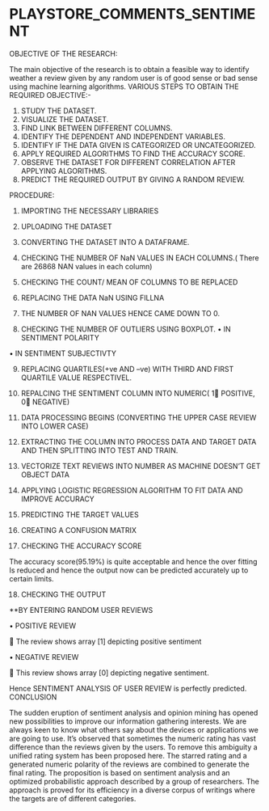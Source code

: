 # PLAYSTORE_COMMENTS_SENTIMENT
OBJECTIVE OF THE RESEARCH:

The main objective of the research is to obtain a feasible way to identify weather a review given by any random user is of good sense or bad sense using machine learning algorithms.
VARIOUS STEPS TO OBTAIN THE REQUIRED OBJECTIVE:-


1.	STUDY THE DATASET.
2.	VISUALIZE THE DATASET.
3.	FIND LINK BETWEEN DIFFERENT COLUMNS.
4.	IDENTIFY THE DEPENDENT AND INDEPENDENT VARIABLES.
5.	IDENTIFY IF THE DATA GIVEN IS CATEGORIZED OR UNCATEGORIZED.
6.	 APPLY REQUIRED ALGORITHMS TO FIND THE ACCURACY SCORE.
7.	OBSERVE THE DATASET FOR DIFFERENT CORRELATION AFTER APPLYING ALGORITHMS.
8.	PREDICT THE REQUIRED OUTPUT BY GIVING A RANDOM REVIEW.

PROCEDURE:
1.	IMPORTING THE NECESSARY LIBRARIES
 
2.	UPLOADING THE DATASET
 

3.	CONVERTING THE DATASET INTO A DATAFRAME.

4.	CHECKING THE NUMBER OF NaN VALUES IN EACH COLUMNS.( There are 26868 NAN values in each column)
         
5.	CHECKING THE COUNT/ MEAN OF COLUMNS TO BE REPLACED
 

6.	REPLACING THE DATA NaN USING FILLNA
 

7.	THE NUMBER OF NAN VALUES HENCE CAME DOWN TO 0.
 



8.	CHECKING THE NUMBER OF OUTLIERS USING BOXPLOT.
•	IN SENTIMENT POLARITY
 
•	IN SENTIMENT SUBJECTIVTY
 

9.	REPLACING QUARTILES(+ve AND –ve) WITH THIRD AND FIRST QUARTILE VALUE RESPECTIVEL.
 

 

10.	REPALCING THE SENTIMENT COLUMN INTO NUMERIC( 1 POSITIVE, 0 NEGATIVE)
 

 



11.	DATA PROCESSING BEGINS
(CONVERTING THE UPPER CASE REVIEW INTO LOWER CASE)
 

12.	EXTRACTING THE COLUMN INTO PROCESS DATA AND TARGET DATA AND THEN SPLITTING INTO TEST AND TRAIN.
 

13.	VECTORIZE TEXT REVIEWS INTO NUMBER AS MACHINE DOESN’T GET OBJECT DATA
 

14.	APPLYING LOGISTIC REGRESSION ALGORITHM TO FIT DATA AND IMPROVE ACCURACY
 



15.	PREDICTING THE TARGET VALUES
 

16.	CREATING A CONFUSION MATRIX
 

17.	CHECKING THE ACCURACY SCORE

 

The accuracy score(95.19%) is quite acceptable and hence the over fitting Is reduced and hence the output now can be predicted accurately up to certain limits.


18.	CHECKING THE OUTPUT

**BY ENTERING RANDOM USER REVIEWS

•	POSITIVE REVIEW

 
	The review shows array [1] depicting positive sentiment


•	NEGATIVE REVIEW

 

	This review shows array [0] depicting negative sentiment.


Hence SENTIMENT ANALYSIS OF USER REVIEW is perfectly predicted.
CONCLUSION


The sudden eruption of sentiment analysis and opinion mining has opened new possibilities to improve our information gathering interests. We are always keen to know what others say about the devices or applications we are going to use. It’s observed that sometimes the numeric rating has vast difference than the reviews given by the users. To remove this ambiguity a unified rating system has been proposed here. The starred rating and a generated numeric polarity of the reviews are combined to generate the final rating. The proposition is based on sentiment analysis and an optimized probabilistic approach described by a group of researchers. The approach is proved for its efficiency in a diverse corpus of writings where the targets are of different categories.
